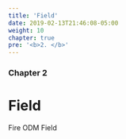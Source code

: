 ```yaml
---
title: 'Field'
date: 2019-02-13T21:46:08-05:00
weight: 10
chapter: true
pre: '<b>2. </b>'
---
```


### Chapter 2

# Field

Fire ODM Field
